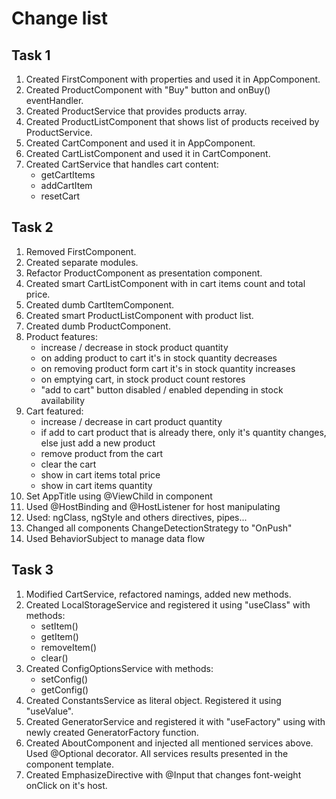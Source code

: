 # Change list
## Task 1
1. Created FirstComponent with properties and used it in AppComponent.
2. Created ProductComponent with "Buy" button and onBuy() eventHandler.
3. Created ProductService that provides products array.
4. Created ProductListComponent that shows list of products received by ProductService.
5. Created CartComponent and used it in AppComponent.
6. Created CartListComponent and used it in CartComponent.
7. Created CartService that handles cart content:
   * getCartItems
   * addCartItem
   * resetCart

## Task 2
1. Removed FirstComponent.
2. Created separate modules.
3. Refactor ProductComponent as presentation component.
4. Created smart CartListComponent with in cart items count and total price.
5. Created dumb СartItemComponent.
6. Created smart ProductListComponent with product list.
7. Created dumb ProductComponent.
8. Product features:
    * increase / decrease in stock product quantity
    * on adding product to cart it's in stock quantity decreases
    * on removing product form cart it's in stock quantity increases
    * on emptying cart, in stock product count restores
    * "add to cart" button disabled / enabled depending in stock availability
9. Cart featured:
    * increase / decrease in cart product quantity
    * if add to cart product that is already there, only it's quantity changes, else just add a new product
    * remove product from the cart
    * clear the cart
    * show in cart items total price
    * show in cart items quantity
10. Set AppTitle using @ViewChild in component
11. Used @HostBinding and @HostListener for host manipulating  
12. Used: ngClass, ngStyle and others directives, pipes...    
13. Changed all components ChangeDetectionStrategy to "OnPush"
14. Used BehaviorSubject to manage data flow

## Task 3
1. Modified CartService, refactored namings, added new methods.
2. Created LocalStorageService and registered it using "useClass" with methods:
   * setItem()
   * getItem()
   * removeItem()
   * clear()
3. Created ConfigOptionsService with methods:
   * setConfig()
   * getConfig()
4. Created ConstantsService as literal object. Registered it using "useValue".
5. Created GeneratorService and registered it with "useFactory" using with newly created GeneratorFactory function.
6. Created AboutComponent and injected all mentioned services above. Used @Optional decorator. All services results presented in the component template.
7. Created EmphasizeDirective with @Input that changes font-weight onClick on it's host.

